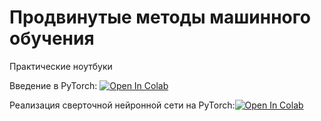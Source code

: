 # Продвинутые методы машинного обучения
Практические ноутбуки

Введение в PyTorch: [![Open In Colab](https://colab.research.google.com/assets/colab-badge.svg)](https://colab.research.google.com/github/dvpolyakov/ml_course/blob/master/Pytorch_tutorial.ipynb)

Реализация сверточной нейронной сети на PyTorch:[![Open In Colab](https://colab.research.google.com/assets/colab-badge.svg)](https://colab.research.google.com/github/dvpolyakov/ml_course/blob/master/Pytorch_build_CNN_classification.ipynb)
